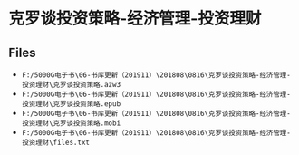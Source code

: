# 克罗谈投资策略-经济管理-投资理财

## Files

- `F:/5000G电子书\06-书库更新（201911）\201808\0816\克罗谈投资策略-经济管理-投资理财\克罗谈投资策略.azw3`
- `F:/5000G电子书\06-书库更新（201911）\201808\0816\克罗谈投资策略-经济管理-投资理财\克罗谈投资策略.epub`
- `F:/5000G电子书\06-书库更新（201911）\201808\0816\克罗谈投资策略-经济管理-投资理财\克罗谈投资策略.mobi`
- `F:/5000G电子书\06-书库更新（201911）\201808\0816\克罗谈投资策略-经济管理-投资理财\files.txt`
